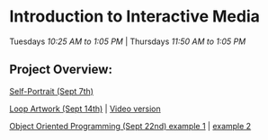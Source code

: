 # Introduction to Interactive Media

Tuesdays *10:25 AM to 1:05 PM* | Thursdays *11:50 AM to 1:05 PM*

## Project Overview:

[Self-Portrait (Sept 7th)](https://github.com/fionajlin/IntrotoIM/blob/main/Sept%207%20Self-Portrait/media/selfportrait.png)

[Loop Artwork (Sept 14th)](https://github.com/fionajlin/IntrotoIM/blob/main/Sept%2014th%20Loop%20Artwork/media/still%20loop%20image.png) | [Video version](https://github.com/fionajlin/IntrotoIM/blob/main/Sept%2014th%20Loop%20Artwork/media/video%20loop%20art.mov)

[Object Oriented Programming (Sept 22nd) example 1](https://github.com/fionajlin/IntrotoIM/blob/main/Sept%2022nd%20Object%20Oriented%20Programming/media/OOP%20art%20v1.png) | [example 2](https://github.com/fionajlin/IntrotoIM/blob/main/Sept%2022nd%20Object%20Oriented%20Programming/media/OOP%20art%20v2.png)
